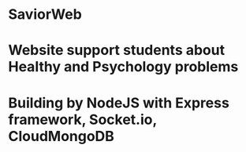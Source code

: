 # SaviorWeb
# Website support students about Healthy and Psychology problems
# Building by NodeJS with Express framework, Socket.io, CloudMongoDB
